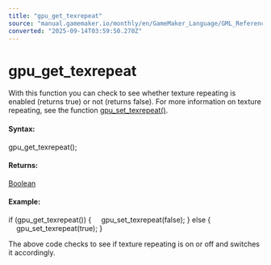 ```yaml
---
title: "gpu_get_texrepeat"
source: "manual.gamemaker.io/monthly/en/GameMaker_Language/GML_Reference/Drawing/GPU_Control/gpu_get_texrepeat.htm"
converted: "2025-09-14T03:59:50.270Z"
---
```


# gpu\_get\_texrepeat

With this function you can check to see whether texture repeating is enabled (returns true) or not (returns false). For more information on texture repeating, see the function [gpu\_set\_texrepeat()](gpu_set_texrepeat.md).

#### Syntax:

gpu\_get\_texrepeat();

#### Returns:

[Boolean](../../../GML_Overview/Data_Types.md)

#### Example:

if (gpu\_get\_texrepeat())
{
    gpu\_set\_texrepeat(false);
}
else
{
    gpu\_set\_texrepeat(true);
}

The above code checks to see if texture repeating is on or off and switches it accordingly.